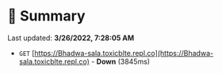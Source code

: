 # 📖 Summary
Last updated: **3/26/2022, 7:28:05 AM**

- `GET` [https://Bhadwa-sala.toxicblte.repl.co](https://Bhadwa-sala.toxicblte.repl.co) - **Down** (3845ms)
